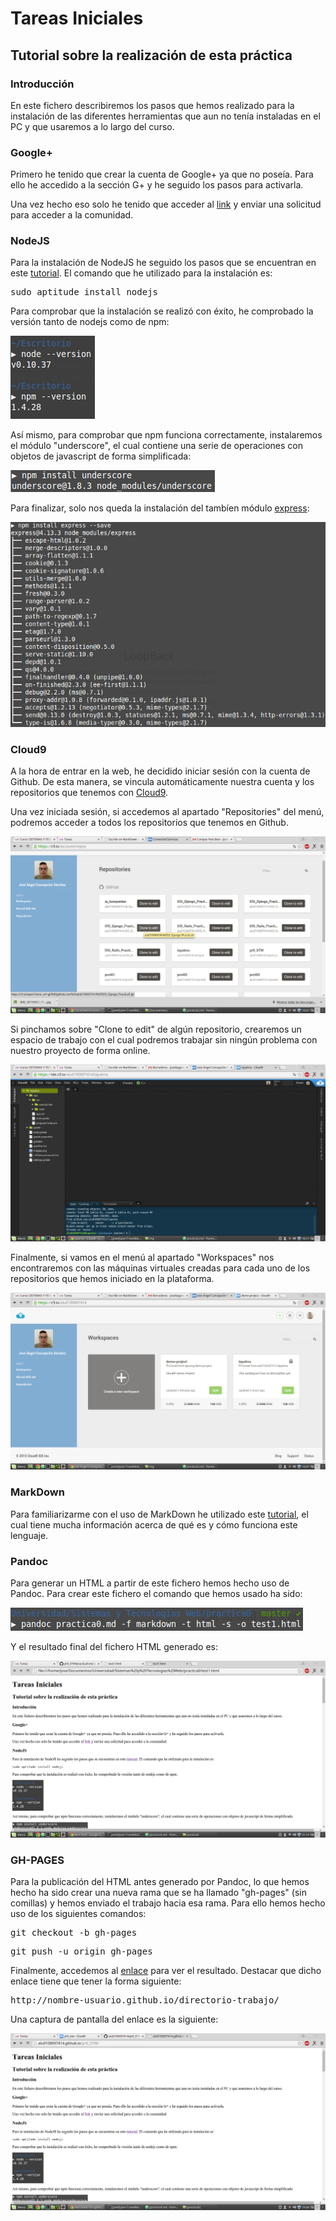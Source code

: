 # Tareas Iniciales

## Tutorial sobre la realización de esta práctica

### Introducción

En este fichero describiremos los pasos que hemos realizado para la instalación de las diferentes herramientas que aun no tenía instaladas en el PC y que usaremos a lo largo del curso.

### Google+

Primero he tenido que crear la cuenta de Google+ ya que no poseía. Para ello he accedido a la sección G+ y he seguido los pasos para activarla.

Una vez hecho eso solo he tenido que acceder al [link](https://plus.google.com/u/1/communities/111920114018766363342) y enviar una solicitud para acceder a la comunidad.

### NodeJS

Para la instalación de NodeJS he seguido los pasos que se encuentran en este [tutorial](http://blog.jorgeivanmeza.com/2012/01/instalacion-de-nodejs-en-gnulinux-ubuntumint/). El comando que he utilizado para la instalación es:

<pre>sudo aptitude install nodejs</pre>

Para comprobar que la instalación se realizó con éxito, he comprobado la versión tanto de nodejs como de npm:

![Captura uno](img/capt0.png)

Así mismo, para comprobar que npm funciona correctamente, instalaremos el módulo "underscore", el cual contiene una serie de operaciones con objetos de javascript de forma simplificada:

![Captura dos](img/capt1.png)

Para finalizar, solo nos queda la instalación del tambíen módulo [express](http://expressjs.com/es/):

![Captura tres](img/capt2.png)

### Cloud9

A la hora de entrar en la web, he decidido iniciar sesión con la cuenta de Github. De esta manera, se vincula automáticamente nuestra cuenta y los repositorios que tenemos con [Cloud9](https://c9.io/).

Una vez iniciada sesión, si accedemos al apartado "Repositories" del menú, podremos acceder a todos los repositorios que tenemos en Github.

![Captura cuatro](img/capt3.png)

Si pinchamos sobre "Clone to edit" de algún repositorio, crearemos un espacio de trabajo con el cual podremos trabajar sin ningún problema con nuestro proyecto de forma online.

![Captura cinco](img/capt4.png)

Finalmente, si vamos en el menú al apartado "Workspaces" nos encontraremos con las máquinas virtuales creadas para cada uno de los repositorios que hemos iniciado en la plataforma.

![Captura seis](img/capt5.png)

### MarkDown

Para familiarizarme con el uso de MarkDown he utilizado este [tutorial](http://cesarhdz.com/articulos/escribir-en-markdown#sintaxis-de-markdown), el cual tiene mucha información acerca de qué es y cómo funciona este lenguaje.

### Pandoc

Para generar un HTML a partir de este fichero hemos hecho uso de Pandoc. Para crear este fichero el comando que hemos usado ha sido:

![Captura siete](img/capt6.png)

Y el resultado final del fichero HTML generado es:

![Captura ocho](img/capt7.png)

### GH-PAGES

Para la publicación del HTML antes generado por Pandoc, lo que hemos hecho ha sido crear una nueva rama que se ha llamado "gh-pages" (sin comillas) y hemos enviado el trabajo hacia esa rama. Para ello hemos hecho uso de los siguientes comandos:

<pre>git checkout -b gh-pages</pre>
<pre>git push -u origin gh-pages</pre>

Finalmente, accedemos al [enlace](http://alu0100697414.github.io/pr0_STW/) para ver el resultado. Destacar que dicho enlace tiene que tener la forma siguiente:

<pre>http://nombre-usuario.github.io/directorio-trabajo/</pre>

Una captura de pantalla del enlace es la siguiente:

![Captura nueve](img/capt8.png)

